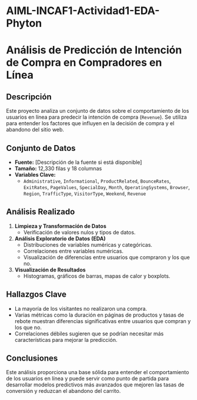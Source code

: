 # AIML-INCAF1-Actividad1-EDA-Phyton

# Análisis de Predicción de Intención de Compra en Compradores en Línea

## Descripción
Este proyecto analiza un conjunto de datos sobre el comportamiento de los usuarios en línea para predecir la intención de compra (`Revenue`). Se utiliza para entender los factores que influyen en la decisión de compra y el abandono del sitio web.

## Conjunto de Datos
- **Fuente:** [Descripción de la fuente si está disponible]
- **Tamaño:** 12,330 filas y 18 columnas
- **Variables Clave:**
  - `Administrative`, `Informational`, `ProductRelated`, `BounceRates`, `ExitRates`, `PageValues`, `SpecialDay`, `Month`, `OperatingSystems`, `Browser`, `Region`, `TrafficType`, `VisitorType`, `Weekend`, `Revenue`

## Análisis Realizado
1. **Limpieza y Transformación de Datos**
   - Verificación de valores nulos y tipos de datos.
2. **Análisis Exploratorio de Datos (EDA)**
   - Distribuciones de variables numéricas y categóricas.
   - Correlaciones entre variables numéricas.
   - Visualización de diferencias entre usuarios que compraron y los que no.
3. **Visualización de Resultados**
   - Histogramas, gráficos de barras, mapas de calor y boxplots.

## Hallazgos Clave
- La mayoría de los visitantes no realizaron una compra.
- Varias métricas como la duración en páginas de productos y tasas de rebote muestran diferencias significativas entre usuarios que compran y los que no.
- Correlaciones débiles sugieren que se podrían necesitar más características para mejorar la predicción.

## Conclusiones
Este análisis proporciona una base sólida para entender el comportamiento de los usuarios en línea y puede servir como punto de partida para desarrollar modelos predictivos más avanzados que mejoren las tasas de conversión y reduzcan el abandono del carrito.
